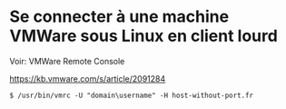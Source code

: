 # Se connecter à une machine VMWare sous Linux en client lourd

Voir: VMWare Remote Console

https://kb.vmware.com/s/article/2091284

	$ /usr/bin/vmrc -U "domain\username" -H host-without-port.fr

